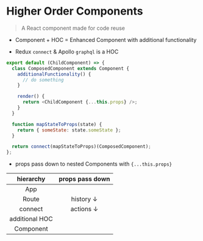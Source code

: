 # Higher Order Components

> A React component made for code reuse

- Component + HOC = Enhanced Component with additional functionality

* Redux `connect` & Apollo `graphql` is a HOC

```js
export default (ChildComponent) => {
  class ComposedComponent extends Component {
    additionalFunctionality() {
      // do something
    }

    render() {
      return <ChildComponent {...this.props} />;
    }
  }

  function mapStateToProps(state) {
    return { someState: state.someState };
  }

  return connect(mapStateToProps)(ComposedComponent);
};
```

- props pass down to nested Components with `{...this.props}`

|   hierarchy    | props pass down |
| :------------: | :-------------: |
|      App       |                 |
|     Route      | history &darr;  |
|    connect     | actions &darr;  |
| additional HOC |                 |
|   Component    |                 |
